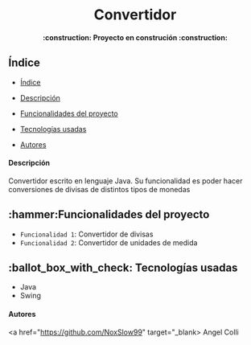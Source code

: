 <h1 align="center"> Convertidor </h1>
<h4 align="center"> :construction: Proyecto en construción :construction: </h4>

<h2> Índice </h2>

- [Índice](#índice)

- [Descripción](#descripción)

- [Funcionalidades del proyecto](#funcionalidades-del-proyecto)

- [Tecnologías usadas](#tecnologías-usadas)

- [Autores](#autores)

<h4> Descripción </h4>
<p> Convertidor escrito en lenguaje Java. Su funcionalidad es poder hacer conversiones de divisas de distintos tipos de monedas</p>

<h2> :hammer:Funcionalidades del proyecto </h2>

- `Funcionalidad 1`: Convertidor de divisas
- `Funcionalidad 2`: Convertidor de unidades de medida

<h2> :ballot_box_with_check: Tecnologías usadas </h2>

- Java
- Swing

<h4> Autores </h4>

<a href="https://github.com/NoxSlow99" target="_blank> Angel Colli </a>
